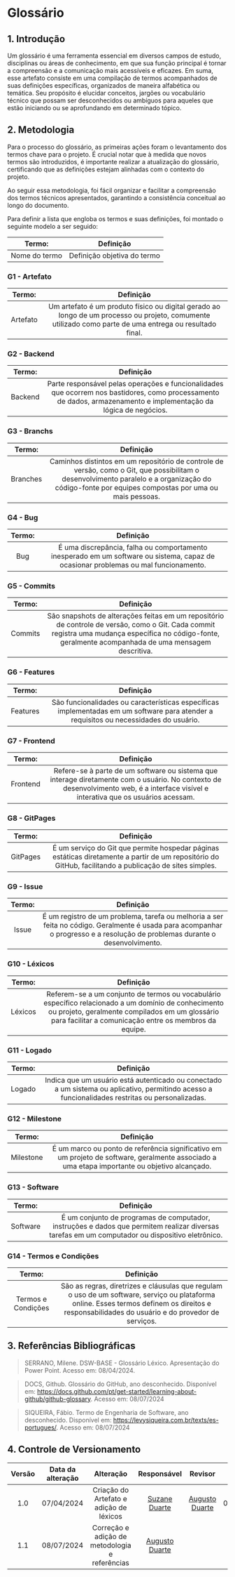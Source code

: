# Glossário

## 1. Introdução

Um glossário é uma ferramenta essencial em diversos campos de estudo, disciplinas ou áreas de conhecimento, em que sua função principal é tornar a compreensão e a comunicação mais acessíveis e eficazes. Em suma, esse artefato consiste em uma compilação de termos acompanhados de suas definições específicas, organizados de maneira alfabética ou temática. Seu propósito é elucidar conceitos, jargões ou vocabulário técnico que possam ser desconhecidos ou ambíguos para aqueles que estão iniciando ou se aprofundando em determinado tópico.

## 2. Metodologia

Para o processo do glossário, as primeiras ações foram o levantamento dos termos chave para o projeto. É crucial notar que à medida que novos termos são introduzidos, é importante realizar a atualização do glossário, certificando que as definições estejam alinhadas com o contexto do projeto.

Ao seguir essa metodologia, foi fácil organizar e facilitar a compreensão dos termos técnicos apresentados, garantindo a consistência conceitual ao longo do documento.

Para definir a lista que engloba os termos e suas definições, foi montado o seguinte modelo a ser seguido:

|    Termo:     |          Definição          |
| :-----------: | :-------------------------: |
| Nome do termo | Definição objetiva do termo |


### G1 - Artefato

|  Termo:  |                                                           Definição                                                            |
| :------: | :----------------------------------------------------------------------------------------------------------------------------: |
| Artefato | Um artefato é um produto físico ou digital gerado ao longo de um processo ou projeto, comumente utilizado como parte de uma entrega ou resultado final. |


### G2 - Backend

|  Termo:   |                                                                         Definição                                                                         |
| :-------: | :--------------------------------------------------------------------------------------------------------------------------------------------------------: |
| Backend   | Parte responsável pelas operações e funcionalidades que ocorrem nos bastidores, como processamento de dados, armazenamento e implementação da lógica de negócios.|

### G3 - Branchs

|  Termo:  |                                                                                              Definição                                                                                               |
| :------: | :--------------------------------------------------------------------------------------------------------------------------------------------------------------------------------------------------: |
| Branches | Caminhos distintos em um repositório de controle de versão, como o Git, que possibilitam o desenvolvimento paralelo e a organização do código-fonte por equipes compostas por uma ou mais pessoas. |

### G4 - Bug

| Termo: |                                                      Definição                                                       |
| :----: | :------------------------------------------------------------------------------------------------------------------: |
|  Bug   | É uma discrepância, falha ou comportamento inesperado em um software ou sistema, capaz de ocasionar problemas ou mal funcionamento.|

### G5 - Commits

| Termo:  |                                                                Definição                                                                 |
| :-----: | :--------------------------------------------------------------------------------------------------------------------------------------: |
| Commits | São snapshots de alterações feitas em um repositório de controle de versão, como o Git. Cada commit registra uma mudança específica no código-fonte, geralmente acompanhada de uma mensagem descritiva. |

### G6 - Features

|  Termo:   |                                                                 Definição                                                                 |
| :-------: | :--------------------------------------------------------------------------------------------------------------------------------------: |
| Features  | São funcionalidades ou características específicas implementadas em um software para atender a requisitos ou necessidades do usuário.|

### G7 - Frontend

|  Termo:   |                                                                             Definição                                                                             |
| :-------: | :----------------------------------------------------------------------------------------------------------------------------------------------------------------: |
| Frontend  | Refere-se à parte de um software ou sistema que interage diretamente com o usuário. No contexto de desenvolvimento web, é a interface visível e interativa que os usuários acessam. |

### G8 - GitPages

|  Termo:  |                                                                                   Definição                                                                                    |
| :------: | :----------------------------------------------------------------------------------------------------------------------------------------------------------------------------: |
| GitPages | É um serviço do Git que permite hospedar páginas estáticas diretamente a partir de um repositório do GitHub, facilitando a publicação de sites simples. |

### G9 - Issue

| Termo: |                                                                             Definição                                                                              |
| :----: | :----------------------------------------------------------------------------------------------------------------------------------------------------------------: |
| Issue  | É um registro de um problema, tarefa ou melhoria a ser feita no código. Geralmente é usada para acompanhar o progresso e a resolução de problemas durante o desenvolvimento.|

### G10 - Léxicos

| Termo:  |                                                                                Definição                                                                                |
| :-----: | :---------------------------------------------------------------------------------------------------------------------------------------------------------------------: |
| Léxicos | Referem-se a um conjunto de termos ou vocabulário específico relacionado a um domínio de conhecimento ou projeto, geralmente compilados em um glossário para facilitar a comunicação entre os membros da equipe. |

### G11 - Logado

|  Termo:   |                                                                             Definição                                                                             |
| :-------: | :----------------------------------------------------------------------------------------------------------------------------------------------------------------: |
| Logado    | Indica que um usuário está autenticado ou conectado a um sistema ou aplicativo, permitindo acesso a funcionalidades restritas ou personalizadas. |


### G12 - Milestone

|  Termo:   |                                                                      Definição                                                                       |
| :-------: | :--------------------------------------------------------------------------------------------------------------------------------------------------: |
| Milestone | É um marco ou ponto de referência significativo em um projeto de software, geralmente associado a uma etapa importante ou objetivo alcançado. |

### G13 - Software

|  Termo:  |                                                                                    Definição                                                                                     |
| :------: | :------------------------------------------------------------------------------------------------------------------------------------------------------------------------------: |
| Software |É um conjunto de programas de computador, instruções e dados que permitem realizar diversas tarefas em um computador ou dispositivo eletrônico.|


### G14 - Termos e Condições

|       Termo:       |                                                                            Definição                                                                            |
| :----------------: | :-------------------------------------------------------------------------------------------------------------------------------------------------------------: |
| Termos e Condições | São as regras, diretrizes e cláusulas que regulam o uso de um software, serviço ou plataforma online. Esses termos definem os direitos e responsabilidades do usuário e do provedor de serviços.|

## 3. Referências Bibliográficas

> SERRANO, Milene. DSW-BASE - Glossário Léxico. Apresentação do Power Point. Acesso em: 08/04/2024.

> DOCS, Github. Glossário do GitHub, ano desconhecido. Disponível em: https://docs.github.com/pt/get-started/learning-about-github/github-glossary. Acesso em: 08/07/2024

> SIQUEIRA, Fábio. Termo de Engenharia de Software, ano desconhecido. Disponível em: https://levysiqueira.com.br/texts/es-portugues/. Acesso em: 08/07/2024 

## 4. Controle de Versionamento 

| Versão | Data da alteração |            Alteração             |                       Responsável                       |                         Revisor                         | Data de revisão |
| :----: | :---------------: | :------------------------------: | :-----------------------------------------------------: | :-----------------------------------------------------: | :-------------: |
|  1.0   |    07/04/2024     |       Criação do Artefato e adição de léxicos       |    [Suzane Duarte](https://github.com/suzaneduarte)     |      [Augusto Duarte](https://github.com/Augcamp)       |   07/04/2024    |
|  1.1   |    08/07/2024     |       Correção e adição  de metodologia e referências       |    [Augusto Duarte](https://github.com/Augcamp)     |             |      |
